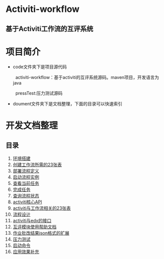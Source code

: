 
# Activiti-workflow

基于Activiti工作流的互评系统
----
# 项目简介

+ code文件夹下是项目源代码

    activiti-workflow：基于activiti的互评系统源码。maven项目，开发语言为java
   
    pressTest:压力测试源码
  
+ doument文件夹下是文档整理，下面的目录可以快速索引

# 开发文档整理
## 目录
1. [环境搭建](./document/0.环境搭建.md)
2. [创建工作流所需的23张表](./document/1.创建工作流需要的23张表.md)
3. [部署流程定义](./document/4.部署流程定义.md)
4. [启动流程实例](./document/6.启动流程实例.md)
5. [查看当前任务](./document/8.查看我的任务.md)
6. [完成任务](./document/7.办理任务.md)
7. [查询流程状态](./document/9.查询流程状态.md)
8. [activiti核心API](./document/2.activiti核心API.md)
9. [activiti与工作流相关的23张表](./document/3.activiti与工作流相关的23张表.md)
10. [流程设计](./document/流程设计-更改-2.md)
11. [activiti与edx的接口](./document/activiti与edx的接口.md)
12. [互评模块使用帮助文档](./document/互评模块使用帮助文档(功能介绍).md)
13. [作业批改结果json格式的扩展](./document/作业批改结果json格式的扩展.md)
14. [压力测试](./document/压力测试.md)
15. [启动命令](./document/启动命令.md)
16. [应用效果补充](./document/应用效果补充.md)
